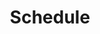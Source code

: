---
layout: schedule
permalink: /schedule/
title: Schedule
nav: true
nav_order: 2

showing: lectures
---